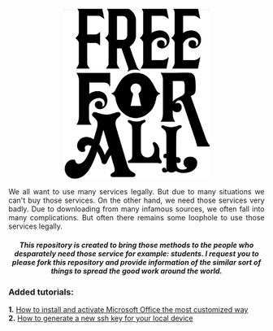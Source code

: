 <p align="center">
<img src="MSOffice/src/logo.png" style="width: 288px">
</p>

<p align="justify">We all want to use many services legally. But due to many situations we can't buy those services. On the other hand, we need those services very badly. Due to downloading from many infamous sources, we often fall into many complications. But often there remains some loophole to use those services legally.</p>

##### **<p align="center">This repository is created to bring those methods to the people who desparately need those service for example: students. I request you to please fork this repository and provide information of the similar sort of things to spread the good work around the world.</p>**

### Added tutorials:

**1.** [How to install and activate Microsoft Office the most customized way](https://github.com/d0ub1e-A/Free-for-all/blob/main/MSOffice/MSOffice.md)<br>
**2.** [How to generate a new ssh key for your local device](https://github.com/d0ub1e-A/Free-for-all/blob/main/SSH-key-gen/ssh-key-gen-seq.md)<br>
